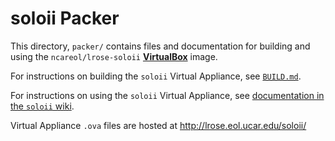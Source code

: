 # soloii Packer

This directory, `packer/` contains files and documentation for building and using the `ncareol/lrose-soloii` [**VirtualBox**](https://www.virtualbox.org/) image.

For instructions on building the `soloii` Virtual Appliance, see [`BUILD.md`](BUILD.md).

For instructions on using the `soloii` Virtual Appliance, see [documentation in the `soloii` wiki](https://github.com/NCAR/lrose-soloii/wiki/Virtual-Appliance).

Virtual Appliance `.ova` files are hosted at <http://lrose.eol.ucar.edu/soloii/>

